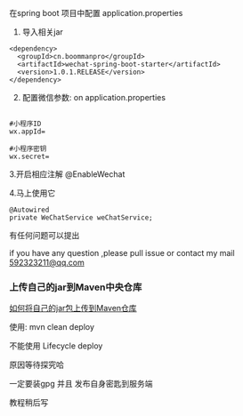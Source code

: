 
在spring boot 项目中配置 application.properties




1. 导入相关jar

```
<dependency>
  <groupId>cn.boommanpro</groupId>
  <artifactId>wechat-spring-boot-starter</artifactId>
  <version>1.0.1.RELEASE</version>
</dependency>
```

2. 配置微信参数: on application.properties


```

#小程序ID
wx.appId=

#小程序密钥
wx.secret=

```


3.开启相应注解
@EnableWechat

4.马上使用它
```
@Autowired
private WeChatService weChatService;
```


有任何问题可以提出

if you have any question ,please pull issue or contact  my mail 592323211@qq.com



### 上传自己的jar到Maven中央仓库

[如何将自己的jar包上传到Maven仓库](https://blog.csdn.net/boom_man/article/details/84753028)

使用:
mvn clean deploy

不能使用 Lifecycle deploy

原因等待探究哈

一定要装gpg 并且 发布自身密匙到服务端

教程稍后写